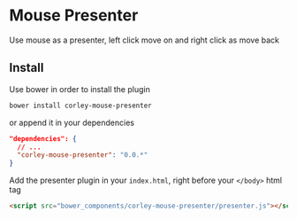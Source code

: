 # Mouse Presenter

Use mouse as a presenter, left click move on and right click as move back

## Install

Use bower in order to install the plugin

```sh
bower install corley-mouse-presenter
```

or append it in your dependencies

```json
"dependencies": {
  // ...
  "corley-mouse-presenter": "0.0.*"
}

```

Add the presenter plugin in your `index.html`, right before your `</body>` html
tag

```html
<script src="bower_components/corley-mouse-presenter/presenter.js"></script>
```
